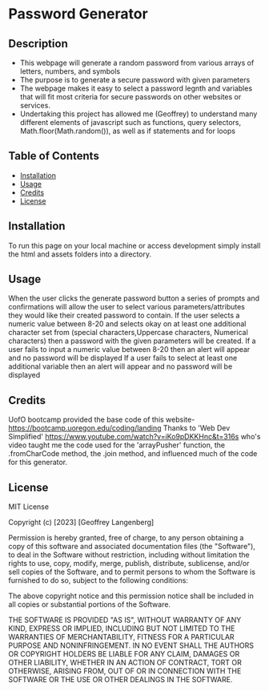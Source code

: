 # Password Generator

## Description


- This webpage will generate a random password from various arrays of letters, numbers, and symbols
- The purpose is to generate a secure password with given parameters
- The webpage makes it easy to select a password legnth and variables that will fit most criteria for secure passwords on other websites or services.
- Undertaking this project has allowed me (Geoffrey) to understand many different elements of javascript such as functions, query selectors, Math.floor(Math.random()), as well as if statements and for loops

## Table of Contents 


- [Installation](#installation)
- [Usage](#usage)
- [Credits](#credits)
- [License](#license)

## Installation

To run this page on your local machine or access development simply install the html and assets folders into a directory.

## Usage

When the user clicks the generate password button a series of prompts and confirmations will allow the user to select various
parameters/attributes they would like their created password to contain.
If the user selects a numeric value between 8-20 and selects okay on at least one additional character set from (special characters,Uppercase characters, Numerical characters)
then a password with the given parameters will be created.
If a user fails to input a numeric value between 8-20 then an alert will appear and no password will be displayed
If a user fails to select at least one additional variable then an alert will appear and no password will be displayed

## Credits

UofO bootcamp provided the base code of this website- https://bootcamp.uoregon.edu/coding/landing
Thanks to 'Web Dev Simplified' https://www.youtube.com/watch?v=iKo9pDKKHnc&t=316s who's video taught me the code used for the 'arrayPusher' function, the .fromCharCode method, the .join method, and influenced much of the code for this generator.

## License

MIT License

Copyright (c) [2023] [Geoffrey Langenberg]

Permission is hereby granted, free of charge, to any person obtaining a copy
of this software and associated documentation files (the "Software"), to deal
in the Software without restriction, including without limitation the rights
to use, copy, modify, merge, publish, distribute, sublicense, and/or sell
copies of the Software, and to permit persons to whom the Software is
furnished to do so, subject to the following conditions:

The above copyright notice and this permission notice shall be included in all
copies or substantial portions of the Software.

THE SOFTWARE IS PROVIDED "AS IS", WITHOUT WARRANTY OF ANY KIND, EXPRESS OR
IMPLIED, INCLUDING BUT NOT LIMITED TO THE WARRANTIES OF MERCHANTABILITY,
FITNESS FOR A PARTICULAR PURPOSE AND NONINFRINGEMENT. IN NO EVENT SHALL THE
AUTHORS OR COPYRIGHT HOLDERS BE LIABLE FOR ANY CLAIM, DAMAGES OR OTHER
LIABILITY, WHETHER IN AN ACTION OF CONTRACT, TORT OR OTHERWISE, ARISING FROM,
OUT OF OR IN CONNECTION WITH THE SOFTWARE OR THE USE OR OTHER DEALINGS IN THE
SOFTWARE.